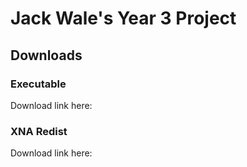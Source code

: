 # Jack Wale's Year 3 Project

## Downloads
### Executable
Download link here:

### XNA Redist
Download link here: